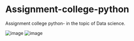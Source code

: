 # Assignment-college-python
Assignment college python- in the topic of Data science.

![image](https://github.com/binny3213/Assignment-college-python/assets/90454079/1353151e-cbfb-4628-927c-15cba82d67d5)
![image](https://github.com/binny3213/Assignment-college-python/assets/90454079/6d116faf-0f78-4336-9b00-ead144c426f7)


